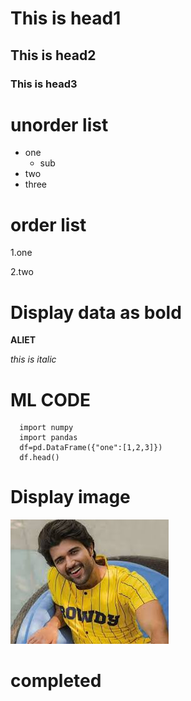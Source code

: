 # This is head1
## This is head2
### This is head3

# unorder list
* one
    * sub
* two
* three

# order list

1.one

2.two

# Display data as bold

**ALIET**


*this is italic*

# ML CODE

      import numpy
      import pandas
      df=pd.DataFrame({"one":[1,2,3]})
      df.head()


# Display image

![alt VIJAY DEVARAKONDA](vd.jpg) 

# completed
